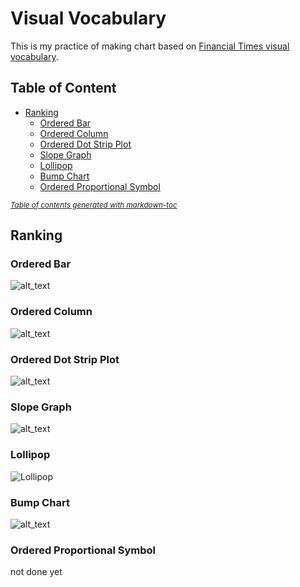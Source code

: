 # Visual Vocabulary
This is my practice of making chart based on [Financial Times visual vocabulary](https://github.com/Financial-Times/chart-doctor/tree/main/visual-vocabulary).

## Table of Content
- [Ranking](#ranking)
  * [Ordered Bar](#ordered-bar)
  * [Ordered Column](#ordered-column)
  * [Ordered Dot Strip Plot](#ordered-dot-strip-plot)
  * [Slope Graph](#slope-graph)
  * [Lollipop](#lollipop)
  * [Bump Chart](#bump-chart)
  * [Ordered Proportional Symbol](#ordered-proportional-symbol)

<small><i><a href='http://ecotrust-canada.github.io/markdown-toc/'>Table of contents generated with markdown-toc</a></i></small>

## Ranking
### Ordered Bar
![alt_text](https://github.com/panggahdputra/Visual-Vocab/blob/main/1_ordered_bar.png)

### Ordered Column
![alt_text](https://github.com/panggahdputra/Visual-Vocab/blob/main/2_ordered_column.png)

### Ordered Dot Strip Plot
![alt_text](https://github.com/panggahdputra/Visual-Vocab/blob/main/3_ordered_dot_strip_plot.png)

### Slope Graph
![alt_text](https://github.com/panggahdputra/Visual-Vocab/blob/main/4_slope_graph.png)

### Lollipop
![Lollipop](https://github.com/panggahdputra/Visual-Vocab/blob/main/5_lollipop.png)

### Bump Chart
![alt_text](https://github.com/panggahdputra/Visual-Vocab/blob/main/6_bump.png)

### Ordered Proportional Symbol
not done yet
